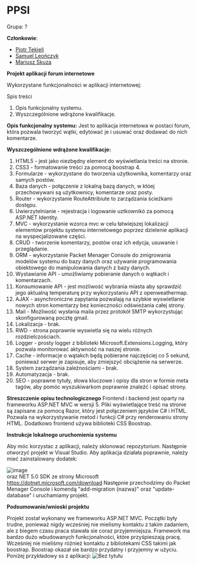 # PPSI
Grupa: ?

**Członkowie**:  
  * [Piotr Tekieli](https://github.com/PiotrTekieli)  
  * [Samuel Leończyk](https://github.com/sam21401)  
  * [Mariusz Skuza](https://github.com/Prestionyk)

**Projekt aplikacji forum internetowe**

Wykorzystane funkcjonalności w aplikacji internetowej:

Spis treści

1. Opis funkcjonalny systemu.
2. Wyszczególnione wdrążone kwalifikacje.

**Opis funkcjonalny systemu:**
Jest to aplikacja internetowa w postaci forum, która pozwala tworzyć wątki, edytować je i usuwać oraz dodawać do nich komentarze.

**Wyszczególnione wdrążone kwalifikacje:**
1. HTML5 - jest jako niezbędny element do wyświetlania treści na stronie.
2. CSS3 - formatowanie treści za pomocą boostrap 4.
3. Formularze - wykorzystane do tworzenia użytkownika, komentarzy oraz samych postów.
4. Baza danych - połączenie z lokalną bazą danych, w któej przechowywani są użytkownicy, komentarze oraz posty.
5. Router - wykorzystanie RouteAttribiute to zarządzania ścieżkami dostępu.
6. Uwierzytelnianie - rejestracja i logowanie uztkownikó za pomocą ASP.NET Identity.
7. MVC - wykorzystanie wzorca mvc w celu łatwiejszej lokalizacji elementów projektu systemu internetowego poprzez dzielenie aplikacji na wyspecjalizowane części.
8. CRUD - tworzenie komentarzy, postów oraz ich edycja, usuwanie i przeglądanie.
9. ORM - wykorzystanie Packet Menager Console do zmigrowania modelów systemu do bazy danych oraz używanie programowania obiektowego do manipulowania danych z bazy danych.
10. Wystawianie API - umożliwiamy pobieranie danych o wątkach i komentarzach.
11. Konsumowanie API - jest możliwość wybrania miasta aby sprawdzić jego aktualną temperaturę przy wykorzystaniu API z openweathermap.
12. AJAX - asynchroniczne zapytania pozwalają na szybkie wyswietlanie nowych stron komentarzy bez konieczności odświeżania całej strony.
13. Mail - Możliwość wysłania maila przez protokół SMTP wykorzystując skonfigurowaną pocztę gmail.
14. Lokalizacja - brak.
15. RWD - strona poprawnie wyswietla się na wielu różnych rozdzielczościach.
16. Logger - prosty logger z biblioteki Microsoft.Extensions.Logging, który pozwala monitorować aktywność na naszej stronie.
17. Cache - informacje o wątakch będą pobierane najczęściej co 5 sekund, ponieważ serwer je zapisuje, aby zmiejszyć obciążenie na serwerze.
18. System zarządzania zależnościami - brak.
19. Automatyzacja - brak.
20. SEO - poprawne tytuły, słowa kluczowe i opisy dla stron w formie meta tagów, aby pomóc wyszukiwarkom poprawnie znaleźć i opisać strony.

**Streszczenie opisu technologicznego**
Frontend i backend jest oparty na frameworku ASP.NET MVC w wersji 5. Pliki wyświetlające treść na stronie są zapisane za pomocą Razor, który jest połączeniem języków C# i HTML. Pozwala na wykorzystywanie metod i funkcji C# przy renderowaniu strony HTML. Dodatkowo frontend używa biblioteki CSS Boostrap. 

**Instrukcje lokalnego uruchomienia systemu**

Aby móc korzystac z aplikacji, należy sklonować repozytorium. Następnie otworzyć projekt w Visual Studio. 
Aby aplikacja działała poprawnie, należy mieć zainstalowany dodatek:

![image](https://user-images.githubusercontent.com/72551592/118457840-75d67400-b6fa-11eb-955c-dafde54a8d9d.png)  
oraz NET 5.0 SDK ze strony Microsoft https://dotnet.microsoft.com/download
Następnie przechodzimy do Packet Menager Console i komendą "add-migration {nazwa}" oraz "update-database" i uruchamiamy projekt.

**Podsumowanie/wnioski projektu**

Projekt został wykonany we frameworku ASP.NET MVC. Początki były trudne, ponieważ nigdy wcześniej nie mielismy kontaktu z takim zadaniem, ale z biegem czasu praca stawała sie coraz przyjemniejsza. Framework ma bardzo dużo wbudowanych funkcjonalności, które przyśpieszają pracę. Wcześniej nie mieliśmy różnież kontaktu z bibliotekami CSS takimi jak boostrap. Boostrap okazał sie bardzo przydatny i przyjemny w użyciu. Poniżej przykładowy ss z aplikacji:
![Bez tytułu](https://user-images.githubusercontent.com/72551592/118408758-315dc080-b687-11eb-8908-b301c41e9a8f.png)
